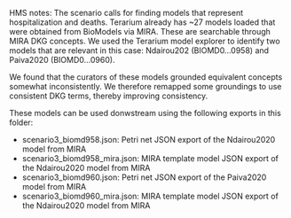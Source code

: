 HMS notes:
The scenario calls for finding models that represent hospitalization and deaths. 
Terarium already has ~27 models loaded that were obtained from BioModels via MIRA. These are searchable
through MIRA DKG concepts. We used the Terarium model explorer to identify two models
that are relevant in this case: Ndairou202 (BIOMD0...0958) and Paiva2020 (BIOMD0...0960).

We found that the curators of these models grounded equivalent concepts somewhat inconsistently.
We therefore remapped some groundings to use consistent DKG terms, thereby improving consistency.

These models can be used donwstream using the following exports in this folder:
- scenario3_biomd958.json: Petri net JSON export of the Ndairou2020 model from MIRA
- scenario3_biomd958_mira.json: MIRA template model JSON export of the Ndairou2020 model from MIRA
- scenario3_biomd960.json: Petri net JSON export of the Paiva2020 model from MIRA
- scenario3_biomd960_mira.json: MIRA template model JSON export of the Ndairou2020 model from MIRA
